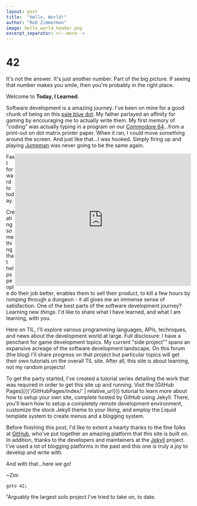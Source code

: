 ```yaml
---
layout: post
title:  "Hello, World!"
author: "Rob Zimmerman"
image: hello_world_header.png
excerpt_separator: <!--more-->
---
```


# 42

It's not the answer. It's just another number. Part of the big picture. If seeing that number makes you smile, then you're probably in the right place. 

<!--more-->

Welcome to **Today, I Learned**. 

Software development is a amazing journey. I've been on mine for a good chunk of being on this [pale blue dot](https://en.wikipedia.org/wiki/Pale_Blue_Dot). My father parlayed an affinity for gaming by encouraging me to actually write them. My first memory of "coding" was actually typing in a program on our [Commodore 64](https://en.wikipedia.org/wiki/Commodore_64)...from a print-out on dot matrix printer paper. When it ran, I could move something around the screen. And just like that...I was hooked. Simply firing up and playing [Jumpman](https://en.wikipedia.org/wiki/Jumpman_(video_game)) was never going to be the same again. 

<iframe src="https://giphy.com/embed/l4FB49aNstvAcSBQ4" width="480" height="360" frameBorder="0" class="giphy-embed" style="float: right;" allowFullScreen></iframe>
Fast forward to today. 

Creating something that helps people do their job better, enables them to sell their product, to kill a few hours by romping through a dungeon - it all gives me an immense sense of satisfaction. One of the best parts of the software development journey? Learning new *things*. I'd like to share what I have learned, and what I am learning, with you. 

Here on TIL, I'll explore various programming languages, APIs, techniques, and news about the development world at large. Full disclosure: I have a penchant for game development topics. My current "side project"¹ spans an expansive acreage of the software development landscape. On this forum (the blog) I'll share progress on that project but particular topics will get their own tutorials on the overall TIL site. After all, this site is about learning, not my random projects! 

To get the party started, I've created a tutorial series detailing the work that was required in order to get this site up and running. Visit the [GitHub Pages]({{'/GitHubPages/index/' | relative_url}}) tutorial to learn more about how to setup your own site, complete hosted by GitHub using Jekyll. There, you'll learn how to setup a completely remote development environment, customize the stock Jekyll theme to your liking, and employ the Liquid template system to create menus and a blogging system. 

Before finishing this post, I'd like to extent a hearty thanks to the fine folks at [GitHub](https://github.com/), who've put together an amazing platform that this site is built on. In addition, thanks to the developers and maintainers at the [Jekyll](https://jekyllrb.com/) project. I've used a lot of blogging platforms in the past and this one is truly a joy to develop and write with. 

And with that...here we go!

~Zim


`goto 42;`

¹Arguably the largest solo project I've tried to take on, to date. 